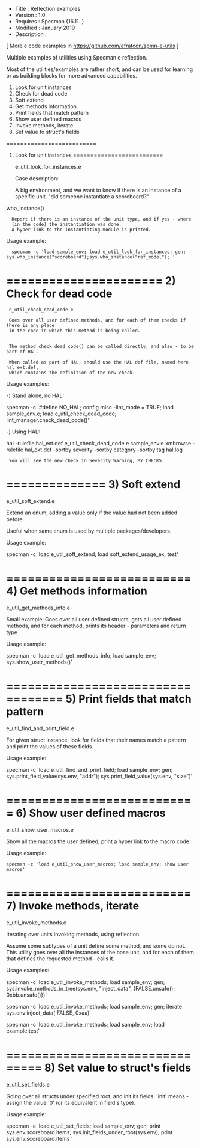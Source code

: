 
* Title       : Reflection examples 
* Version     : 1.0
* Requires    : Specman {16.11..}
* Modified    : January 2019
* Description :

[ More e code examples in https://github.com/efratcdn/spmn-e-utils ]



Multiple examples of utilities using Specman e reflection. 

Most of the utilities/examples are rather short, and can be used for learning 
or as building blocks for more advanced capabilities.


1) Look for unit instances
2) Check for dead code
3) Soft extend
4) Get methods information
5) Print fields that match pattern
6) Show user defined macros
7) Invoke methods, iterate
8) Set value to struct's fields


==========================
1) Look for unit instances
==========================

   e_util_look_for_instances.e

   Case description:

      A big environment, and we want to know if there is an instance of
      a specific unit. "did someone instantiate a scoreboard?"


  who_instance()
  
      Report if there is an instance of the unit type, and if yes - where 
      (in the code) the instantiation was done.
      A hyper link to the instantiating module is printed.
 
 
  Usage example:
  
      specman -c 'load sample_env; load e_util_look_for_instances; gen; sys.who_instance("scoreboard");sys.who_instance("ref_model"); '


======================
2) Check for dead code
======================
  

     e_util_check_dead_code.e

     Goes over all user defined methods, and for each of them checks if there is any place 
     in the code in which this method is being called.
  
  
     The method check_dead_code() can be called directly, and also - to be part of HAL.
  
     When called as part of HAL, should use the HAL def file, named here hal_ext.def, 
     which contains the definition of the new check.
  
  
  
  Usage examples:

  -) Stand alone, no HAL:
  
  specman -c '#define NO_HAL;  config misc -lint_mode = TRUE; load sample_env.e; load e_util_check_dead_code; lint_manager.check_dead_code()'

  
  -) Using HAL:

  
  hal -rulefile hal_ext.def e_util_check_dead_code.e sample_env.e
  xmbrowse -rulefile hal_ext.def -sortby severity -sortby category -sortby tag hal.log

     You will see the new check in Severity Warning, MY_CHECKS



==============
3) Soft extend
==============

   e_util_soft_extend.e

   Extend an enum, adding a value only if the value had not been added before.

   Useful when same enum is used by multiple packages/developers.


  Usage example:

  specman -c 'load e_util_soft_extend; load soft_extend_usage_ex; test'



==========================
4) Get methods information
==========================

  e_util_get_methods_info.e

  Small example: Goes over all user defined structs, gets all user defined methods, and
   for each method, prints its header - parameters and return type
  
  Usage example:
  
  specman -c 'load e_util_get_methods_info;  load sample_env; sys.show_user_methods()'
  

==================================
5) Print fields that match pattern
==================================

  e_util_find_and_print_field.e

  For given struct instance, look for fields that their names match a pattern 
  and print the values of these fields. 

  Usage example:

  specman -c 'load e_util_find_and_print_field; load sample_env; gen; sys.print_field_value(sys.env, "addr"); sys.print_field_value(sys.env, "size")'

  

===========================
6) Show user defined macros
===========================

  e_util_show_user_macros.e

  Show all the macros the user defined, print a hyper link to the macro code


  Usage example:

    specman -c 'load e_util_show_user_macros; load sample_env; show user macros'




==========================
7) Invoke methods, iterate
==========================

  e_util_invoke_methods.e

  Iterating over units invoking methods, using reflection.
  
  Assume some subtypes of a unit define some method, and some do not. This utility 
  goes over all the instances of the base unit, and for each of them that defines 
  the requested method - calls it.

  Usage examples:

 specman -c 'load e_util_invoke_methods; load sample_env; gen; sys.invoke_methods_in_tree(sys.env, "inject_data", {FALSE.unsafe(); 0xbb.unsafe()})'

  specman -c 'load e_util_invoke_methods; load sample_env; gen; iterate sys.env inject_data( FALSE, 0xaa)'

  specman -c 'load e_util_invoke_methods; load sample_env; load example;test'



===============================
8) Set value to struct's fields
===============================

  e_util_set_fields.e

  Going over all structs under specified root, and init its fields. 'init' means -
  assign the value '0' (or its equivalent in field's type).


  Usage example:

  specman -c 'load e_util_set_fields; load sample_env; gen; print sys.env.scoreboard.items; sys.init_fields_under_root(sys.env); print sys.env.scoreboard.items '
